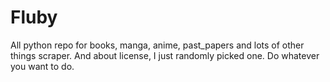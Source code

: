 # Fluby
 All python repo for books, manga, anime, past_papers and lots of other things scraper. And about license, I just randomly picked one. Do whatever you want to do. 

